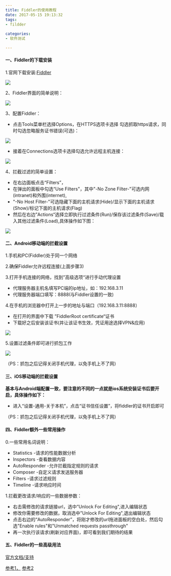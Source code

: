 ```yaml
---
title: Fiddler的使用教程
date: 2017-05-15 19:13:32
tags: 
- fildder
 
categories:
- 软件测试

---
```


####  一、Fiddler的下载安装

1.官网下载安装:[Fiddler](https://www.telerik.com/download/fiddler)

![](https://gitee.com/kolenj/BlogImages/raw/master/20200527234712.png)

2、Fiddler界面的简单说明：

![](https://gitee.com/kolenj/BlogImages/raw/master/20200527235440.png)

3、配置Fiddler：

* 点击Tools菜单栏选择Options，在HTTPS选项卡选择 勾选抓取https请求，同时勾选忽略服务证书错误(可选)：

![](https://gitee.com/kolenj/BlogImages/raw/master/20200527235951.png)

* 接着在Connections选项卡选择勾选允许远程主机连接：

![](https://gitee.com/kolenj/BlogImages/raw/master/20200528000458.png)

4、拦截过滤的简单设置：

* 在右边面板点击“Filters”，
* 在弹出的面板中勾选“Use Filters"，其中"-No Zone Filter-"可选内网(intranet)和外围(internet),
* "-No Host Filter-"可选隐藏下面的主机请求(Hide)/显示下面的主机请求(Show)/标记下面的主机请求(Flag)
* 然后在右边”Actions“选择立即执行过滤条件(Run)/保存该过滤条件(Save)/载入其他过滤条件(Load),具体操作如下图：

![](https://gitee.com/kolenj/BlogImages/raw/master/20200528004236.png)


####  二、Android移动端的拦截设置

1.手机和PC(Fiddler)处于同一个网络

2.确保Fiddler允许远程连接(上面步骤3)

3.打开手机连接的网络，找到”高级选项“进行手动代理设置
* 代理服务器主机名填写PC端的ip地址，如：192.168.3.11
* 代理服务器端口填写：8888(与Fiddler设置的一致)

4.在手机的浏览器中打开上一步的地址与端口（192.168.3.11:8888）
* 在打开的界面中下载 ”FiddlerRoot certificate“证书
* 下载好之后安装该证书(并让该证书生效，凭证用途选择VPN&应用)

![](https://gitee.com/kolenj/BlogImages/raw/master/20200528010305.png)

5.设置过滤条件即可进行抓包工作

![](https://gitee.com/kolenj/BlogImages/raw/master/20200528014203.png)
          
（PS：抓包之后记得关闭手机代理，以免手机上不了网）


####  三、iOS移动端的拦截设置
**基本与Android端配置一致，要注意的不同的一点就是ios系统安装证书后要开启，具体操作如下：** 

* 进入“设置-通用-关于本机”，点击“证书信任设置”，将fiddler的证书开启即可  

（PS：抓包之后记得关闭手机代理，以免手机上不了网）


####  四、Fiddler额外一些常用操作

0.一些常用名词说明：
* Statistics -请求的性能数据分析
* Inspectors -查看数据内容
* AutoResponder -允许拦截指定规则的请求
* Composer -自定义请求发送服务器
* Filters -请求过滤规则
* Timeline -请求响应时间

1.拦截更改请求/响应的一些数据参数：
* 右击需修改的请求链接url，选中”Unlock For Editing",进入编辑状态
* 修改你需要修改的数据，取消选中”Unlock For Editing",退出编辑状态
* 点击右边的“AutoResponder”，将刚才修改的url拖进面板的空白处，然后勾选"Enable rules"和"Unmatched requests passthrough"
* 再一次执行该请求(刷新对应界面)，即可看到我们期待的结果


####  五、Fiddler的一些高级用法
[官方文档/支持](https://www.telerik.com/support/fiddler)

[参考1，](https://my.oschina.net/leejun2005/blog/399108)
[参考2](https://yq.aliyun.com/articles/594456?utm_content=m_1000000403)